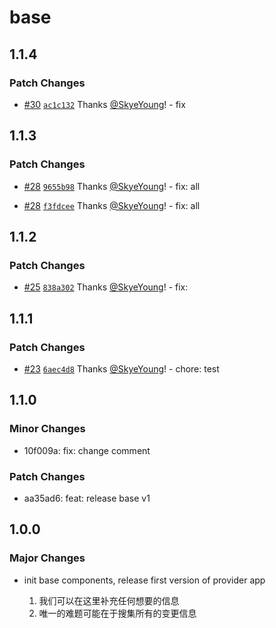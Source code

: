 # base

## 1.1.4

### Patch Changes

- [#30](https://github.com/yfordev/portal/pull/30) [`ac1c132`](https://github.com/yfordev/portal/commit/ac1c132c6ab86029aff4c8c9b384d4743e1cc98e) Thanks [@SkyeYoung](https://github.com/SkyeYoung)! - fix

## 1.1.3

### Patch Changes

- [#28](https://github.com/yfordev/portal/pull/28) [`9655b98`](https://github.com/yfordev/portal/commit/9655b981b91ce0bde4ccb645b4d718a8d8e90537) Thanks [@SkyeYoung](https://github.com/SkyeYoung)! - fix: all

- [#28](https://github.com/yfordev/portal/pull/28) [`f3fdcee`](https://github.com/yfordev/portal/commit/f3fdcee5758f88c6dfaf7224690f4cad54329a1d) Thanks [@SkyeYoung](https://github.com/SkyeYoung)! - fix: all

## 1.1.2

### Patch Changes

- [#25](https://github.com/yfordev/portal/pull/25) [`838a302`](https://github.com/yfordev/portal/commit/838a302695e525deedb914f46488713d5d6fb7f5) Thanks [@SkyeYoung](https://github.com/SkyeYoung)! - fix:

## 1.1.1

### Patch Changes

- [#23](https://github.com/yfordev/portal/pull/23) [`6aec4d8`](https://github.com/yfordev/portal/commit/6aec4d8bf54033c246a5dcf5f8b3c4f7d97e9d9a) Thanks [@SkyeYoung](https://github.com/SkyeYoung)! - chore: test

## 1.1.0

### Minor Changes

- 10f009a: fix: change comment

### Patch Changes

- aa35ad6: feat: release base v1

## 1.0.0

### Major Changes

- init base components, release first version of provider app

  1. 我们可以在这里补充任何想要的信息
  2. 唯一的难题可能在于搜集所有的变更信息

